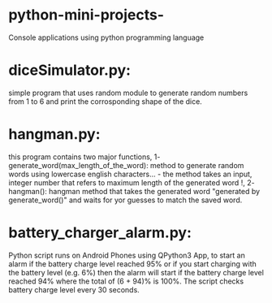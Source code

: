 # python-mini-projects-
Console applications using python programming language  

# diceSimulator.py:
simple program that uses random module to generate random numbers from 1 to 6
and print the corrosponding shape of the dice.

# hangman.py: 
this program contains two major functions,
1- generate_word(max_length_of_the_word): method to generate random words using lowercase english characters...
        - the method takes an input, integer number that refers to maximum length of the generated word !,
2- hangman(): hangman method that takes the generated word "generated by generate_word()"
        and waits for yor guesses to match the saved word.

# battery_charger_alarm.py:
Python script runs on Android Phones using QPython3 App, to start an alarm if the battery charge level reached 95% or if you start charging with the battery level (e.g. 6%) then the alarm will start if the battery charge level reached 94% where the total of (6 + 94)% is 100%.
The script checks battery charge level every 30 seconds.
